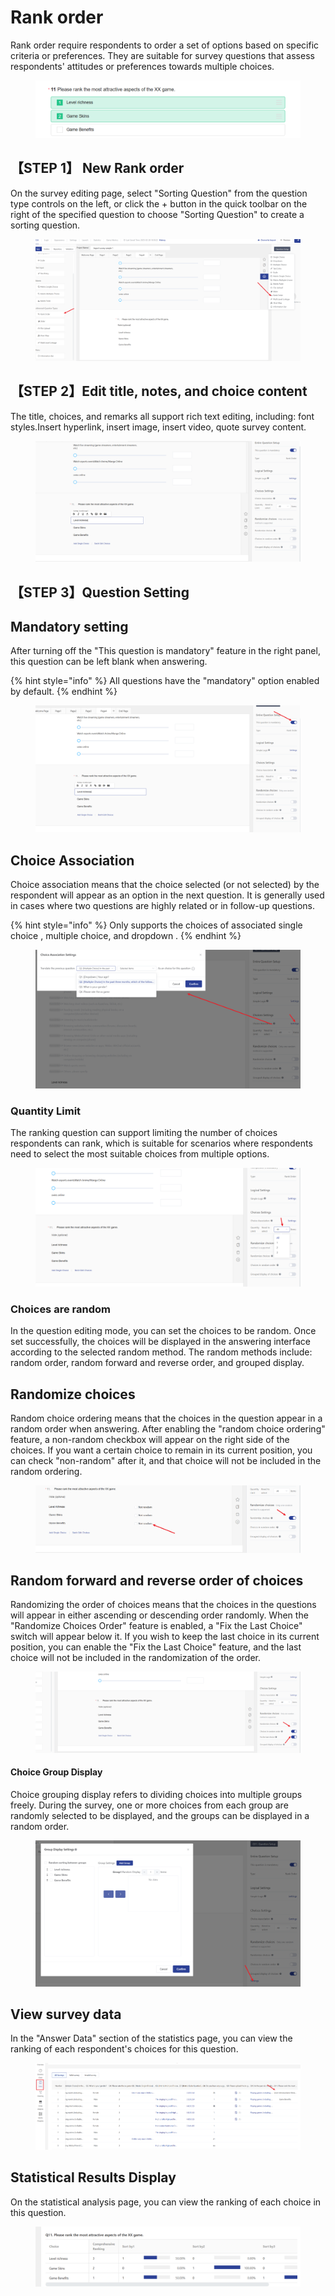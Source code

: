 # Rank order

Rank order require respondents to order a set of options based on specific criteria or preferences. They are suitable for survey questions that assess respondents' attitudes or preferences towards multiple choices.

<figure><img src="../../.gitbook/assets/image (2).png" alt=""><figcaption></figcaption></figure>

## 【STEP 1】 New Rank order&#x20;

On the survey editing page, select "Sorting Question" from the question type controls on the left, or click the + button in the quick toolbar on the right of the specified question to choose "Sorting Question" to create a sorting question.

<figure><img src="../../.gitbook/assets/image (3).png" alt=""><figcaption></figcaption></figure>

## 【STEP 2】Edit title, notes, and choice content

The title, choices, and remarks all support rich text editing, including: font styles.Insert hyperlink, insert image, insert video, quote survey content.

<figure><img src="../../.gitbook/assets/image (4).png" alt=""><figcaption></figcaption></figure>

## 【STEP 3】Question Setting&#x20;

## Mandatory setting

&#x20;After turning off the "This question is mandatory" feature in the right panel, this question can be left blank when answering.

{% hint style="info" %}
All questions have the "mandatory" option enabled by default.
{% endhint %}

<figure><img src="../../.gitbook/assets/image (5).png" alt=""><figcaption></figcaption></figure>



## Choice Association

Choice association means that the choice selected (or not selected) by the respondent will appear as an option in the next question. It is generally used in cases where two questions are highly related or in follow-up questions.

{% hint style="info" %}
Only supports the choices of associated single choice , multiple choice, and dropdown .
{% endhint %}

<figure><img src="../../.gitbook/assets/image (6).png" alt=""><figcaption></figcaption></figure>

### Quantity Limit

The ranking question can support limiting the number of choices respondents can rank, which is suitable for scenarios where respondents need to select the most suitable choices from multiple options.

<figure><img src="../../.gitbook/assets/image (7).png" alt=""><figcaption></figcaption></figure>

### Choices are random

In the question editing mode, you can set the choices to be random. Once set successfully, the choices will be displayed in the answering interface according to the selected random method. The random methods include: random order, random forward and reverse order, and grouped display.

## Randomize choices

Random choice ordering means that the choices in the question appear in a random order when answering. After enabling the "random choice ordering" feature, a non-random checkbox will appear on the right side of the choices. If you want a certain choice to remain in its current position, you can check "non-random" after it, and that choice will not be included in the random ordering.

<figure><img src="../../.gitbook/assets/image (8).png" alt=""><figcaption></figcaption></figure>

## Random forward and reverse order of choices

Randomizing the order of choices means that the choices in the questions will appear in either ascending or descending order randomly. When the "Randomize Choices Order" feature is enabled, a "Fix the Last Choice" switch will appear below it. If you wish to keep the last choice in its current position, you can enable the "Fix the Last Choice" feature, and the last choice will not be included in the randomization of the order.

<figure><img src="../../.gitbook/assets/image (9).png" alt=""><figcaption></figcaption></figure>

#### Choice Group Display

Choice grouping display refers to dividing choices into multiple groups freely. During the survey, one or more choices from each group are randomly selected to be displayed, and the groups can be displayed in a random order.

<figure><img src="../../.gitbook/assets/image (10).png" alt=""><figcaption></figcaption></figure>

## View survey data

&#x20;In the "Answer Data" section of the statistics page, you can view the ranking of each respondent's choices for this question.

<figure><img src="../../.gitbook/assets/image (12).png" alt=""><figcaption></figcaption></figure>

## Statistical Results Display

On the statistical analysis page, you can view the ranking of each choice in this question.

<figure><img src="../../.gitbook/assets/image (11).png" alt=""><figcaption></figcaption></figure>
